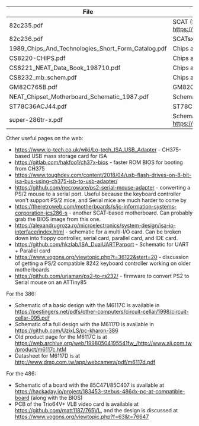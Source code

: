 | File | Description |
| ---- | ----------- |
| 82c235.pdf | SCAT (Single-Chip AT) datasheet from https://web.archive.org/web/20170104035435/http://limpopo.com.ua/images/docs/82c235.pdf |
| 82c236.pdf | SCATsx datasheet. 386sx version of SCAT chipset |
| 1989_Chips_And_Technologies_Short_Form_Catalog.pdf | Chips and Technologies 1989 calendar, mentioning NEAT and SCAT chipsets amongst others |
| CS8220-CHIPS.pdf | Chips and Technologies 5-chip AT chipset datasheet |
| CS8221_NEAT_Data_Book_198710.pdf | Chips and Technologies 4-chip New Enhanced AT (NEAT) chipset datasheet |
| CS8232_mb_schem.pdf | Chips and Technologies CS8323 386 motherboard schematic |
| GM82C765B.pdf | GM82C765B Floppy Disk controller datasheet |
| NEAT_Chipset_Motherboard_Schematic_1987.pdf | Schematic for CS8221-based NEAT motherboard |
| ST78C36ACJ44.pdf | ST78C36 EPP/ECP Parallel Port controller chip datasheet |
| super-286tr-x.pdf | Schematic for a SCAT-based motherboard (and then some IO) from https://eluancm.net/hardware/286-microatx-motherboard/ |

Other useful pages on the web:
- https://www.lo-tech.co.uk/wiki/Lo-tech_ISA_USB_Adapter - CH375-based USB mass storage card for ISA
- https://gitlab.com/hakfoo1/ch37x-bios - faster ROM BIOS for booting from CH375
- https://www.toughdev.com/content/2018/04/usb-flash-drives-on-8-bit-isa-bus-using-ch375-isb-to-usb-adapter/
- https://github.com/necroware/ps2-serial-mouse-adapter - converting a PS/2 mouse to a serial port. Useful because the keyboard controller won't support PS/2 mice, and Serial mice are much harder to come by
- https://theretroweb.com/motherboards/s/jc-information-systems-corporation-jcs286-s - another SCAT-based motherboard. Can probably grab the BIOS image from this one.
- https://alexandrugroza.ro/microelectronics/system-design/isa-io-interface/index.html - schematic for a multi-I/O card. Can be broken down into floppy controller, serial card, parallel card, and IDE card.
- https://github.com/hkzlab/ISA_DualUARTParport - Schematic for UART + Parallel card
- https://www.vogons.org/viewtopic.php?t=36122&start=20 - discussion of getting a PS/2 compatible 8242 keyboard controller working on older motherboards
- https://github.com/urjaman/ps2-to-rs232/ - firmware to convert PS2 to Serial mouse on an ATTiny85

For the 386:
- Schematic of a basic design with the M6117C is available in https://pestingers.net/pdfs/other-computers/circuit-cellar/1998/circuit-cellar-095.pdf
- Schematic of a full design with the M6117D is available in https://github.com/UzixLS/pc-kharon-386
- Old product page for the M6117C is at https://web.archive.org/web/19980504195541fw_/http://www.ali.com.tw/product/m6117c.htM
- Datasheet for M6117D is at http://www.dmp.com.tw/app/webcamera/pdf/m6117d.pdf

For the 486:
- Schematic of a board with the 85C471/85C407 is available at https://hackaday.io/project/183453-stebus-486dx-pc-at-compatible-board (along with the BIOS)
- PCB of the Trio64V+ VLB video card is available at https://github.com/matt1187/765VL, and the design is discussed at https://www.vogons.org/viewtopic.php?f=63&t=76647
